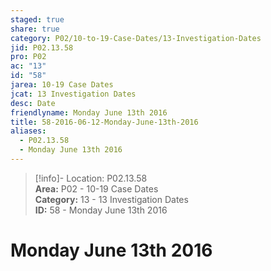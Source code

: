 ```yaml
---  
staged: true  
share: true  
category: P02/10-to-19-Case-Dates/13-Investigation-Dates  
jid: P02.13.58  
pro: P02  
ac: "13"  
id: "58"  
jarea: 10-19 Case Dates  
jcat: 13 Investigation Dates  
desc: Date  
friendlyname: Monday June 13th 2016  
title: 58-2016-06-12-Monday-June-13th-2016  
aliases:  
  - P02.13.58  
  - Monday June 13th 2016  
---  
```

  
>[!info]- Location: P02.13.58  
>**Area:** P02 - 10-19 Case Dates  
>**Category:** 13 - 13 Investigation Dates  
>**ID:** 58 - Monday June 13th 2016  
  
# Monday June 13th 2016  
